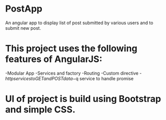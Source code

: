# PostApp
An angular app to display list of post submitted by various users and to submit new post.

# This project uses the following features of AngularJS:
  -Modular App
  -Services and factory
  -Routing
  -Custom directive
  -$http services to GET and POST data
  -$q service to handle promise
  
# UI of project is build using Bootstrap and simple CSS.
